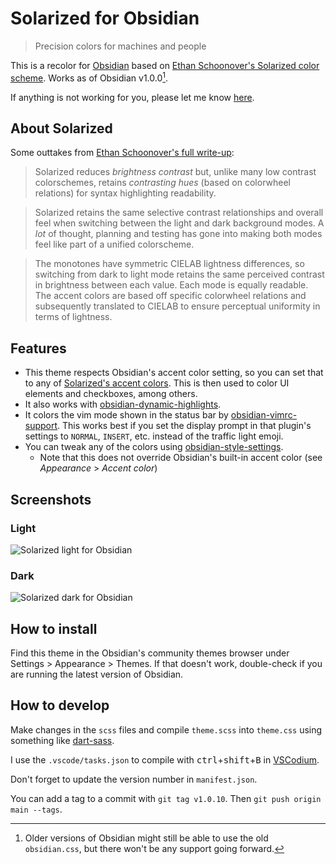 # Solarized for Obsidian

> Precision colors for machines and people

This is a recolor for [Obsidian](https://obsidian.md/) based on [Ethan Schoonover's Solarized color scheme](https://ethanschoonover.com/solarized/). Works as of Obsidian v1.0.0[^1].

If anything is not working for you, please let me know [here](https://github.com/harmtemolder/obsidian-solarized/issues).

[^1]: Older versions of Obsidian might still be able to use the old `obsidian.css`, but there won't be any support going forward.


## About Solarized

Some outtakes from [Ethan Schoonover's full write-up](https://ethanschoonover.com/solarized/#features):

> Solarized reduces _brightness contrast_ but, unlike many low contrast colorschemes, retains _contrasting hues_ (based on colorwheel relations) for syntax highlighting readability.

> Solarized retains the same selective contrast relationships and overall feel when switching between the light and dark background modes. A _lot_ of thought, planning and testing has gone into making both modes feel like part of a unified colorscheme.

> The monotones have symmetric CIELAB lightness differences, so switching from dark to light mode retains the same perceived contrast in brightness between each value. Each mode is equally readable. The accent colors are based off specific colorwheel relations and subsequently translated to CIELAB to ensure perceptual uniformity in terms of lightness.

## Features

- This theme respects Obsidian's accent color setting, so you can set that to any of [Solarized's accent colors](https://ethanschoonover.com/solarized/#the-values). This is then used to color UI elements and checkboxes, among others.
- It also works with [obsidian-dynamic-highlights](https://github.com/nothingislost/obsidian-dynamic-highlights).
- It colors the vim mode shown in the status bar by [obsidian-vimrc-support](https://github.com/esm7/obsidian-vimrc-support). This works best if you set the display prompt in that plugin's settings to `NORMAL`, `INSERT`, etc. instead of the traffic light emoji.
- You can tweak any of the colors using [obsidian-style-settings](https://github.com/mgmeyers/obsidian-style-settings).
  - Note that this does not override Obsidian's built-in accent color (see _Appearance_ > _Accent color_)

## Screenshots

### Light

![Solarized light for Obsidian](./screenshot-light.png)

### Dark

![Solarized dark for Obsidian](./screenshot-dark.png)

## How to install

Find this theme in the Obsidian's community themes browser under Settings > Appearance > Themes. If that doesn't work, double-check if you are running the latest version of Obsidian.

## How to develop

Make changes in the `scss` files and compile `theme.scss` into `theme.css` using something like [dart-sass](https://sass-lang.com/dart-sass/).

I use the `.vscode/tasks.json` to compile with <kbd>ctrl</kbd>+<kbd>shift</kbd>+<kbd>B</kbd> in [VSCodium](https://github.com/VSCodium/vscodium#readme).

Don't forget to update the version number in `manifest.json`.

You can add a tag to a commit with `git tag v1.0.10`. Then `git push origin main --tags`.
